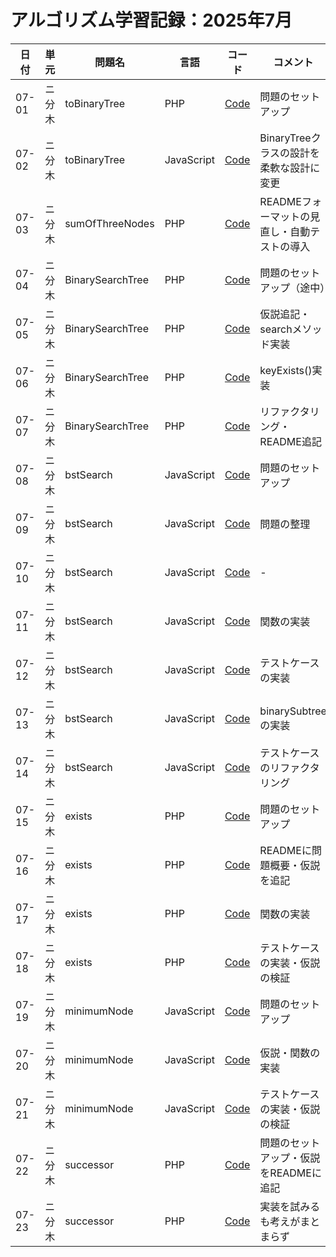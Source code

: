 # アルゴリズム学習記録：2025年7月

| 日付 | 単元 | 問題名 | 言語 | コード | コメント |
| - | - | - | - | - | - |
| 07-01 | ニ分木 | toBinaryTree | PHP | [Code](../binary-tree/src/php/toBinaryTree.php)| 問題のセットアップ |
| 07-02 | ニ分木 | toBinaryTree | JavaScript | [Code](../binary-tree/src/js/toBinaryTree.js)| BinaryTreeクラスの設計を柔軟な設計に変更 |
| 07-03 | ニ分木 | sumOfThreeNodes | PHP | [Code](../binary-tree/problems/02_sumOfThreeNodes/php/src/sumOfThreeNodes.php)| READMEフォーマットの見直し・自動テストの導入 |
| 07-04 | ニ分木 | BinarySearchTree | PHP | [Code](../binary-tree/problems/03_BinarySearchTree/README.md)| 問題のセットアップ（途中）|
| 07-05 | ニ分木 | BinarySearchTree | PHP | [Code](../binary-tree/problems/03_BinarySearchTree/README.md)| 仮説追記・searchメソッド実装 |
| 07-06 | ニ分木 | BinarySearchTree | PHP | [Code](../binary-tree/problems/03_BinarySearchTree/README.md)| keyExists()実装 |
| 07-07 | ニ分木 | BinarySearchTree | PHP | [Code](../binary-tree/problems/03_BinarySearchTree/README.md)| リファクタリング・README追記 |
| 07-08 | ニ分木 | bstSearch | JavaScript | [Code](../binary-tree/problems/04_bstSearch/README.md)| 問題のセットアップ |
| 07-09 | ニ分木 | bstSearch | JavaScript | [Code](../binary-tree/problems/04_bstSearch/README.md)| 問題の整理 |
| 07-10 | ニ分木 | bstSearch | JavaScript | [Code](../binary-tree/problems/04_bstSearch/README.md)| - |
| 07-11 | ニ分木 | bstSearch | JavaScript | [Code](../binary-tree/problems/04_bstSearch/README.md)| 関数の実装 |
| 07-12 | ニ分木 | bstSearch | JavaScript | [Code](../binary-tree/problems/04_bstSearch/README.md)| テストケースの実装 |
| 07-13 | ニ分木 | bstSearch | JavaScript | [Code](../binary-tree/problems/04_bstSearch/README.md)| binarySubtreeの実装 |
| 07-14 | ニ分木 | bstSearch | JavaScript | [Code](../binary-tree/problems/04_bstSearch/README.md)| テストケースのリファクタリング |
| 07-15 | ニ分木 | exists | PHP | [Code](../binary-tree/problems/05_exists)| 問題のセットアップ |
| 07-16 | ニ分木 | exists | PHP | [Code](../binary-tree/problems/05_exists/README.md)| READMEに問題概要・仮説を追記 |
| 07-17 | ニ分木 | exists | PHP | [Code](../binary-tree/problems/05_exists/src/exists.php)| 関数の実装 |
| 07-18 | ニ分木 | exists | PHP | [Code](../binary-tree/problems/05_exists/src/exists.php)| テストケースの実装・仮説の検証 |
| 07-19 | ニ分木 | minimumNode | JavaScript | [Code](../binary-tree/problems/06_minimumNode)| 問題のセットアップ |
| 07-20 | ニ分木 | minimumNode | JavaScript | [Code](../binary-tree/problems/06_minimumNode/js/src/minimumNode.js)| 仮説・関数の実装 |
| 07-21 | ニ分木 | minimumNode | JavaScript | [Code](../binary-tree/problems/06_minimumNode/js/src/minimumNodeTest.js)| テストケースの実装・仮説の検証 |
| 07-22 | ニ分木 | successor | PHP | [Code](../binary-tree/problems/07_successor)| 問題のセットアップ・仮説をREADMEに追記 |
| 07-23 | ニ分木 | successor | PHP | [Code](../binary-tree/problems/07_successor/php/src/successor.php)| 実装を試みるも考えがまとまらず |